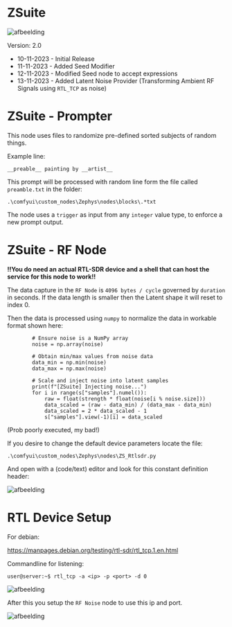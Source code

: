 # ZSuite

![afbeelding](https://github.com/TheBarret/ZSuite/assets/25234371/309a5f2c-81cb-496c-bb79-a34b56d08807)


Version: 2.0
- 10-11-2023 - Initial Release
- 11-11-2023 - Added Seed Modifier
- 12-11-2023 - Modified Seed node to accept expressions
- 13-11-2023 - Added Latent Noise Provider (Transforming Ambient RF Signals using `RTL_TCP` as noise)


# ZSuite - Prompter

This node uses files to randomize pre-defined sorted subjects of random things.

Example line:

`__preable__ painting by __artist__`

This prompt will be processed with random line form the file called `preamble.txt` in the folder:

`.\comfyui\custom_nodes\Zephys\nodes\blocks\.*txt`

The node uses a `trigger` as input from any `integer` value type, to enforce a new prompt output.

# ZSuite - RF Node

__!!You do need an actual RTL-SDR device and a shell that can host the service for this node to work!!__

The data capture in the `RF Node` is `4096 bytes / cycle` governed by `duration` in seconds.
If the data length is smaller then the Latent shape it will reset to index 0.

Then the data is processed using `numpy` to normalize the data in workable format shown here:

```
        # Ensure noise is a NumPy array
        noise = np.array(noise)

        # Obtain min/max values from noise data
        data_min = np.min(noise)
        data_max = np.max(noise)

        # Scale and inject noise into latent samples
        print(f"[ZSuite] Injecting noise...")
        for i in range(s["samples"].numel()):
            raw = float(strength * float(noise[i % noise.size]))
            data_scaled = (raw - data_min) / (data_max - data_min)
            data_scaled = 2 * data_scaled - 1
            s["samples"].view(-1)[i] = data_scaled
```
(Prob poorly executed, my bad!)

If you desire to change the default device parameters locate the file:

`.\comfyui\custom_nodes\Zephys\nodes\ZS_Rtlsdr.py`

And open with a (code/text) editor and look for this constant definition header:

![afbeelding](https://github.com/TheBarret/ZSuite/assets/25234371/b13f7ca0-5b76-4210-9c2d-0636c4400721)


# RTL Device Setup

For debian:

https://manpages.debian.org/testing/rtl-sdr/rtl_tcp.1.en.html

Commandline for listening:

```user@server:~$ rtl_tcp -a <ip> -p <port> -d 0```

![afbeelding](https://github.com/TheBarret/ZSuite/assets/25234371/fd5e517c-c3bd-4ad6-a219-c61648bf757c)

After this you setup the `RF Noise` node to use this ip and port.
  
![afbeelding](https://github.com/TheBarret/ZSuite/assets/25234371/c333f042-ff4c-41f7-9581-c667fe02db82)
